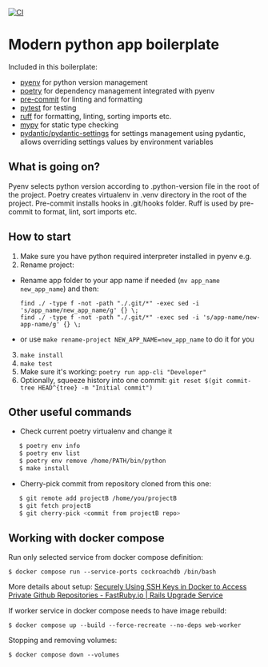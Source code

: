 [![CI](https://github.com/b1r3k/python-poetry-boilerplate/actions/workflows/ci.yaml/badge.svg)](https://github.com/b1r3k/python-poetry-boilerplate/actions/workflows/ci.yaml)

# Modern python app boilerplate

Included in this boilerplate:

 - [pyenv](https://github.com/pyenv/pyenv) for python version management
 - [poetry](https://python-poetry.org/) for dependency management integrated with pyenv
 - [pre-commit](https://pre-commit.com/) for linting and formatting
 - [pytest](https://docs.pytest.org/en/stable/) for testing
 - [ruff](https://docs.astral.sh/ruff/) for formatting, linting, sorting imports etc.
 - [mypy](https://mypy.readthedocs.io/en/stable/) for static type checking
 - [pydantic/pydantic-settings](https://github.com/pydantic/pydantic-settings) for settings management using pydantic, allows overriding settings values by environment variables

## What is going on?

Pyenv selects python version according to .python-version file in the root of the project. Poetry creates virtualenv in .venv directory in the root of the project. Pre-commit installs hooks in .git/hooks folder. Ruff is used by pre-commit to format, lint, sort imports etc.


## How to start

1. Make sure you have python required interpreter installed in pyenv e.g.
2. Rename project:
 - Rename app folder to your app name if needed (`mv app_name new_app_name`) and then:

       find ./ -type f -not -path "./.git/*" -exec sed -i 's/app_name/new_app_name/g' {} \;
       find ./ -type f -not -path "./.git/*" -exec sed -i 's/app-name/new-app-name/g' {} \;
 - or use `make rename-project NEW_APP_NAME=new_app_name` to do it for you

3. `make install`
4. `make test`
5. Make sure it's working: `poetry run app-cli "Developer"`
6. Optionally, squeeze history into one commit: `git reset $(git commit-tree HEAD^{tree} -m "Initial commit")`

## Other useful commands

 - Check current poetry virtualenv and change it

```bash
   $ poetry env info
   $ poetry env list
   $ poetry env remove /home/PATH/bin/python
   $ make install
```

 - Cherry-pick commit from repository cloned from this one:

```bash
   $ git remote add projectB /home/you/projectB
   $ git fetch projectB
   $ git cherry-pick <commit from projectB repo>
```

## Working with docker compose

Run only selected service from docker compose definition:

    $ docker compose run --service-ports cockroachdb /bin/bash

More details about setup: [Securely Using SSH Keys in Docker to Access Private Github Repositories - FastRuby.io | Rails Upgrade Service](https://www.fastruby.io/blog/docker/docker-ssh-keys.html)

If worker service in docker compose needs to have image rebuild:

    $ docker compose up --build --force-recreate --no-deps web-worker


Stopping and removing volumes:

    $ docker compose down --volumes
